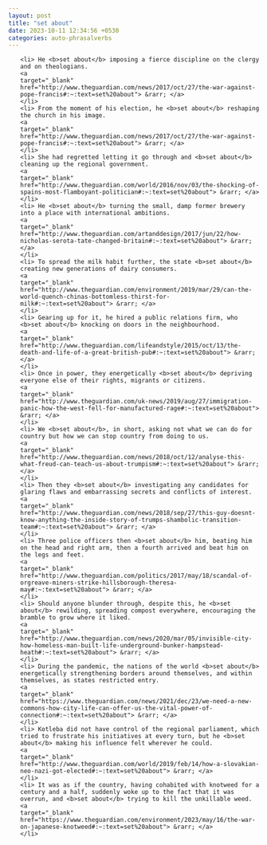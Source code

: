 ```yaml
---
layout: post
title: "set about"
date: 2023-10-11 12:34:56 +0530
categories: auto-phrasalverbs
---
```

<ol>

    <li> He <b>set about</b> imposing a fierce discipline on the clergy and on theologians.
    <a 
    target="_blank" 
    href="http://www.theguardian.com/news/2017/oct/27/the-war-against-pope-francis#:~:text=set%20about"> &rarr; </a>
    </li>
    <li> From the moment of his election, he <b>set about</b> reshaping the church in his image.
    <a 
    target="_blank" 
    href="http://www.theguardian.com/news/2017/oct/27/the-war-against-pope-francis#:~:text=set%20about"> &rarr; </a>
    </li>
    <li> She had regretted letting it go through and <b>set about</b> cleaning up the regional government.
    <a 
    target="_blank" 
    href="http://www.theguardian.com/world/2016/nov/03/the-shocking-of-spains-most-flamboyant-politician#:~:text=set%20about"> &rarr; </a>
    </li>
    <li> He <b>set about</b> turning the small, damp former brewery into a place with international ambitions.
    <a 
    target="_blank" 
    href="http://www.theguardian.com/artanddesign/2017/jun/22/how-nicholas-serota-tate-changed-britain#:~:text=set%20about"> &rarr; </a>
    </li>
    <li> To spread the milk habit further, the state <b>set about</b> creating new generations of dairy consumers.
    <a 
    target="_blank" 
    href="http://www.theguardian.com/environment/2019/mar/29/can-the-world-quench-chinas-bottomless-thirst-for-milk#:~:text=set%20about"> &rarr; </a>
    </li>
    <li> Gearing up for it, he hired a public relations firm, who <b>set about</b> knocking on doors in the neighbourhood.
    <a 
    target="_blank" 
    href="http://www.theguardian.com/lifeandstyle/2015/oct/13/the-death-and-life-of-a-great-british-pub#:~:text=set%20about"> &rarr; </a>
    </li>
    <li> Once in power, they energetically <b>set about</b> depriving everyone else of their rights, migrants or citizens.
    <a 
    target="_blank" 
    href="http://www.theguardian.com/uk-news/2019/aug/27/immigration-panic-how-the-west-fell-for-manufactured-rage#:~:text=set%20about"> &rarr; </a>
    </li>
    <li> We <b>set about</b>, in short, asking not what we can do for country but how we can stop country from doing to us.
    <a 
    target="_blank" 
    href="http://www.theguardian.com/news/2018/oct/12/analyse-this-what-freud-can-teach-us-about-trumpism#:~:text=set%20about"> &rarr; </a>
    </li>
    <li> Then they <b>set about</b> investigating any candidates for glaring flaws and embarrassing secrets and conflicts of interest.
    <a 
    target="_blank" 
    href="http://www.theguardian.com/news/2018/sep/27/this-guy-doesnt-know-anything-the-inside-story-of-trumps-shambolic-transition-team#:~:text=set%20about"> &rarr; </a>
    </li>
    <li> Three police officers then <b>set about</b> him, beating him on the head and right arm, then a fourth arrived and beat him on the legs and feet.
    <a 
    target="_blank" 
    href="http://www.theguardian.com/politics/2017/may/18/scandal-of-orgreave-miners-strike-hillsborough-theresa-may#:~:text=set%20about"> &rarr; </a>
    </li>
    <li> Should anyone blunder through, despite this, he <b>set about</b> rewilding, spreading compost everywhere, encouraging the bramble to grow where it liked.
    <a 
    target="_blank" 
    href="http://www.theguardian.com/news/2020/mar/05/invisible-city-how-homeless-man-built-life-underground-bunker-hampstead-heath#:~:text=set%20about"> &rarr; </a>
    </li>
    <li> During the pandemic, the nations of the world <b>set about</b> energetically strengthening borders around themselves, and within themselves, as states restricted entry.
    <a 
    target="_blank" 
    href="https://www.theguardian.com/news/2021/dec/23/we-need-a-new-commons-how-city-life-can-offer-us-the-vital-power-of-connection#:~:text=set%20about"> &rarr; </a>
    </li>
    <li> Kotleba did not have control of the regional parliament, which tried to frustrate his initiatives at every turn, but he <b>set about</b> making his influence felt wherever he could.
    <a 
    target="_blank" 
    href="http://www.theguardian.com/world/2019/feb/14/how-a-slovakian-neo-nazi-got-elected#:~:text=set%20about"> &rarr; </a>
    </li>
    <li> It was as if the country, having cohabited with knotweed for a century and a half, suddenly woke up to the fact that it was overrun, and <b>set about</b> trying to kill the unkillable weed.
    <a 
    target="_blank" 
    href="https://www.theguardian.com/environment/2023/may/16/the-war-on-japanese-knotweed#:~:text=set%20about"> &rarr; </a>
    </li>